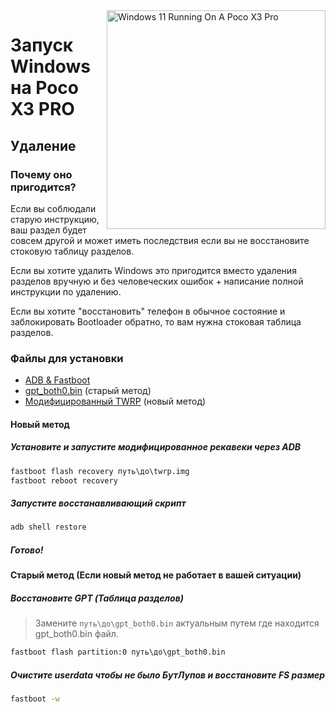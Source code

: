 <img align="right" src="https://github.com/woa-vayu/src_vayu_windows/blob/main/2Poco X3 Pro Windows.png" width="350" alt="Windows 11 Running On A Poco X3 Pro">


# Запуск Windows на Poco X3 PRO

## Удаление

### Почему оно пригодится?

Если вы соблюдали старую инструкцию, ваш раздел будет совсем другой и может иметь последствия если вы не восстановите стоковую таблицу разделов.

Если вы хотите удалить Windows это пригодится вместо удаления разделов вручную и без человеческих ошибок + написание полной инструкции по удалению.

Если вы хотите "восстановить" телефон в обычное состояние и заблокировать Bootloader обратно, то вам нужна стоковая таблица разделов.

### Файлы для установки

- [ADB & Fastboot](https://developer.android.com/studio/releases/platform-tools)
- [gpt_both0.bin](../../../releases/tag/binaries) (старый метод)
- [Модифицированный TWRP](../../../releases/Recoveries) (новый метод)

#### Новый метод

##### Установите и запустите модифицированное рекавеки через ADB 

```cmd
fastboot flash recovery путь\до\twrp.img 
fastboot reboot recovery
```

##### Запустите восстанавливающий скрипт

```cmd
adb shell restore
```

##### Готово!

#### Старый метод (Если новый метод не работает в вашей ситуации)

##### Восстановите GPT (Таблица разделов)
> Замените ```путь\до\gpt_both0.bin``` актуальным путем где находится gpt_both0.bin файл.

```cmd
fastboot flash partition:0 путь\до\gpt_both0.bin
```

##### Очистите userdata чтобы не было БутЛупов и восстановите FS размер
```cmd
fastboot -w
```
